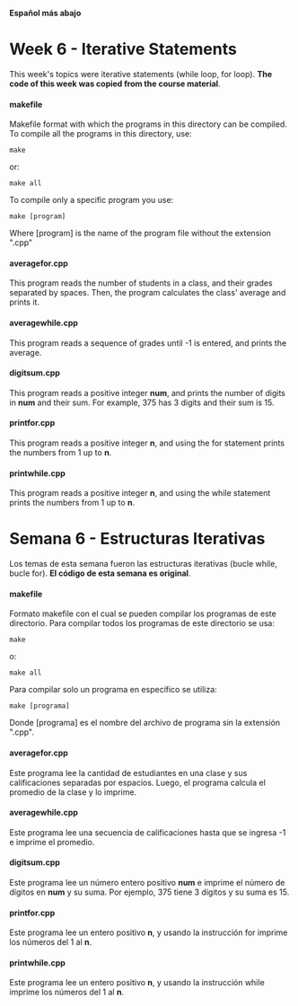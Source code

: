 **Español más abajo**

# Week 6 - Iterative Statements
This week's topics were iterative statements (while loop, for loop). **The code of this week was copied from the course material**.

#### makefile
Makefile format with which the programs in this directory can be compiled. To compile all the programs in this directory, use:

```
make
```

or:

```
make all
```

To compile only a specific program you use:

```
make [program]
```

Where [program] is the name of the program file without the extension ".cpp"

#### averagefor.cpp
This program reads the number of students in a class, and their grades separated by spaces. Then, the program calculates the class' average and prints it.

#### averagewhile.cpp
This program reads a sequence of grades until -1 is entered, and prints the average.

#### digitsum.cpp
This program reads a positive integer **num**, and prints the number of digits in **num** and their sum. For example, 375 has 3 digits and their sum is 15.

#### printfor.cpp
This program reads a positive integer **n**, and using the for statement prints the numbers from 1 up to **n**.

#### printwhile.cpp
This program reads a positive integer **n**, and using the while statement prints the numbers from 1 up to **n**.

# Semana 6 - Estructuras Iterativas
Los temas de esta semana fueron las estructuras iterativas (bucle while, bucle for). **El código de esta semana es original**.

#### makefile
Formato makefile con el cual se pueden compilar los programas de este directorio. Para compilar todos los programas de este directorio se usa:

```
make
```

o:

```
make all
```

Para compilar solo un programa en específico se utiliza:

```
make [programa]
```

Donde [programa] es el nombre del archivo de programa sin la extensión ".cpp".

#### averagefor.cpp
Este programa lee la cantidad de estudiantes en una clase y sus calificaciones separadas por espacios. Luego, el programa calcula el promedio de la clase y lo imprime.

#### averagewhile.cpp
Este programa lee una secuencia de calificaciones hasta que se ingresa -1 e imprime el promedio.

#### digitsum.cpp
Este programa lee un número entero positivo **num** e imprime el número de dígitos en **num** y su suma. Por ejemplo, 375 tiene 3 dígitos y su suma es 15.

#### printfor.cpp
Este programa lee un entero positivo **n**, y usando la instrucción for imprime los números del 1 al **n**.

#### printwhile.cpp
Este programa lee un entero positivo **n**, y usando la instrucción while imprime los números del 1 al **n**.